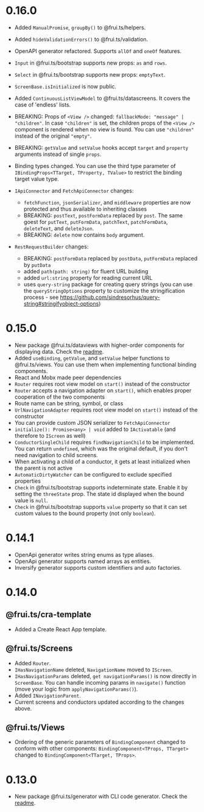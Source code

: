 # 0.16.0

- Added `ManualPromise`, `groupBy()` to @frui.ts/helpers.
- Added `hideValidationErrors()` to @frui.ts/validation.
- OpenAPI generator refactored. Supports `allOf` and `oneOf` features.

- `Input` in @frui.ts/bootstrap supports new props: `as` and `rows`.
- `Select` in @frui.ts/bootstrap supports new props: `emptyText`.

- `ScreenBase.isInitialized` is now public.
- Added `ContinuousListViewModel` to @frui.ts/datascreens. It covers the case of 'endless' lists.

- BREAKING: Props of `<View />` changed: `fallbackMode: "message" | "children"`. In case `"children"` is set, the children props of the `<View />` component is rendered when no view is found. You can use `"children"` instead of the original `"empty"`.
- BREAKING: `getValue` and `setValue` hooks accept `target` and `property` arguments instead of single `props`.
- Binding types changed. You can use the third type parameter of `IBindingProps<TTarget, TProperty, TValue>` to restrict the binding target value type.

- `IApiConnector` and `FetchApiConnector` changes:
  - `fetchFunction`, `jsonSerializer`, and `middleware` properties are now protected and thus available to inheriting classes
  - BREAKING: `postText`, `postFormData` replaced by `post`. The same goest for `putText`, `putFormData`, `patchText`, `patchFormData`, `deleteText`, and `deleteJson`.
  - BREAKING: `delete` now contains `body` argument.
- `RestRequestBuilder` changes:
  - BREAKING: `postFormData` replaced by `postData`, `putFormData` replaced by `putData`
  - added `path(path: string)` for fluent URL building
  - added `url:string` property for reading current URL
  - uses `query-string` package for creating query strings (you can use the `queryStringOptions` property to customize the stringification process - see https://github.com/sindresorhus/query-string#stringifyobject-options)

# 0.15.0

- New package @frui.ts/dataviews with higher-order components for displaying data. Check the [readme](./packages/dataviews/README.md).
- Added `useBinding`, `getValue`, and `setValue` helper functions to @frui.ts/views. You can use them when implementing functional binding components.
- React and Mobx made peer dependencies
- `Router` requires root view model on `start()` instead of the constructor
- `Router` accepts a navigation adapter on `start()`, which enables proper cooperation of the two components
- Route name can be string, symbol, or class
- `UrlNavigationAdapter` requires root view model on `start()` instead of the constructor
- You can provide custom JSON serializer to `FetchApiConnector`
- `initialize(): Promise<any> | void` added to `IActivatable` (and therefore to `IScreen` as well)
- `ConductorSingleChild` requires `findNavigationChild` to be implemented. You can return `undefined`, which was the original default, if you don't need navigation to child screens.
- When activating a child of a conductor, it gets at least initialized when the parent is not active
- `AutomaticDirtyWatcher` can be configured to exclude specified properties
- `Check` in @frui.ts/bootstrap supports indeterminate state. Enable it by setting the `threeState` prop. The state id displayed when the bound value is `null`.
- `Check` in @frui.ts/bootstrap supports `value` property so that it can set custom values to the bound property (not only `boolean`).

# 0.14.1

- OpenApi generator writes string enums as type aliases.
- OpenApi generator supports named arrays as entities.
- Inversify generator supports custom identifiers and auto factories.

# 0.14.0

## @frui.ts/cra-template

- Added a Create React App template.

## @frui.ts/Screens

- Added `Router`.
- `IHasNavigationName` deleted, `NavigationName` moved to `IScreen`.
- `IHasNavigationParams` deleted, `get navigationParams()` is now directly in `ScreenBase`. You can handle incoming params in `navigate()` function (move your logic from `applyNavigationParams()`).
- Added `INavigationParent`.
- Current screens and conductors updated according to the changes above.

## @frui.ts/Views

- Ordering of the generic parameters of `BindingComponent` changed to conform with other components: `BindingComponent<TProps, TTarget>` changed to `BindingComponent<TTarget, TProps>`.

# 0.13.0

- New package @frui.ts/generator with CLI code generator. Check the [readme](./packages/generator/README.md).
